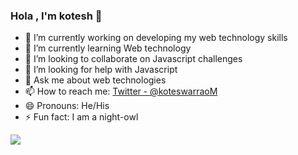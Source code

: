 ### Hola , I'm kotesh 👋


- 🔭 I’m currently working on developing my web technology skills
- 🌱 I’m currently learning Web technology
- 👯 I’m looking to collaborate on Javascript challenges
- 🤔 I’m looking for help with Javascript
- 💬 Ask me about web technologies
- 📫 How to reach me: [Twitter - @koteswarraoM](https://twitter.com/KoteswarraoM)
- 😄 Pronouns: He/His
- ⚡ Fun fact: I am a night-owl
<img src="https://github-readme-stats.vercel.app/api?username=kotesh-arya&&show_icons=true&title_color=ffffff&icon_color=bb2acf&text_color=daf7dc&bg_color=191919">
